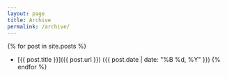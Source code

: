 ```yaml
---
layout: page
title: Archive
permalink: /archive/
---
```


{% for post in site.posts %}
  - [{{ post.title }}]({{ post.url }}) ({{ post.date | date: "%B %d, %Y" }})
{% endfor %}

